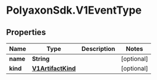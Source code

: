 # PolyaxonSdk.V1EventType

## Properties

Name | Type | Description | Notes
------------ | ------------- | ------------- | -------------
**name** | **String** |  | [optional] 
**kind** | [**V1ArtifactKind**](V1ArtifactKind.md) |  | [optional] 


